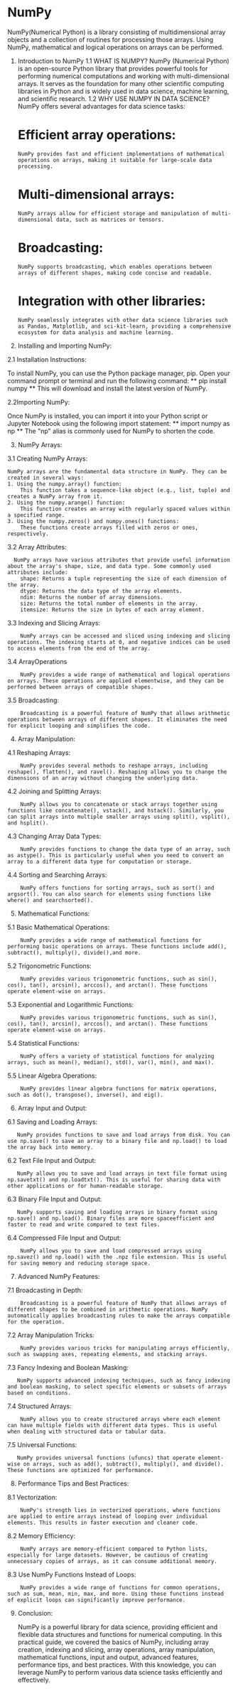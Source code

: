 # NumPy 
NumPy(Numerical Python) is a library consisting of multidimensional array objects and a collection of routines for processing those arrays. Using NumPy, mathematical and logical operations on arrays can be performed.
1. Introduction to NumPy
 1.1 WHAT IS NUMPY?
  NumPy (Numerical Python) is an open-source Python library that provides powerful tools for performing numerical computations and working with multi-dimensional arrays. It serves as the foundation for many other scientific computing libraries in Python and is widely used in data science, machine learning, and scientific research.
 1.2 WHY USE NUMPY IN DATA SCIENCE?
   NumPy offers several advantages for data science tasks:
     # Efficient array operations:
       NumPy provides fast and efficient implementations of mathematical operations on arrays, making it suitable for large-scale data processing.
     # Multi-dimensional arrays:
       NumPy arrays allow for efficient storage and manipulation of multi-dimensional data, such as matrices or tensors.
     # Broadcasting:
       NumPy supports broadcasting, which enables operations between arrays of different shapes, making code concise and readable.
     # Integration with other libraries:
       NumPy seamlessly integrates with other data science libraries such as Pandas, Matplotlib, and sci-kit-learn, providing a comprehensive ecosystem for data analysis and machine learning.
     
2. Installing and Importing NumPy:
   
 2.1 Installation Instructions:
 
   To install NumPy, you can use the Python package manager, pip. Open your command prompt or terminal and run the following command:
     ** pip install numpy **
   This will download and install the latest version of NumPy.
   
 2.2Importing NumPy:
 
   Once NumPy is installed, you can import it into your Python script or Jupyter Notebook using the following import statement:
      ** import numpy as np **
   The "np" alias is commonly used for NumPy to shorten the code.

3. NumPy Arrays:
   
  3.1 Creating NumPy Arrays:

    NumPy arrays are the fundamental data structure in NumPy. They can be created in several ways:
    1. Using the numpy.array() function:
        This function takes a sequence-like object (e.g., list, tuple) and creates a NumPy array from it.
    2. Using the numpy.arange() function:
        This function creates an array with regularly spaced values within a specified range.
    3. Using the numpy.zeros() and numpy.ones() functions:
        These functions create arrays filled with zeros or ones, respectively.
        
  3.2 Array Attributes:
  
      NumPy arrays have various attributes that provide useful information about the array's shape, size, and data type. Some commonly used attributes include:
        shape: Returns a tuple representing the size of each dimension of the array.
        dtype: Returns the data type of the array elements.
        ndim: Returns the number of array dimensions.
        size: Returns the total number of elements in the array.
        itemsize: Returns the size in bytes of each array element.
        
  3.3 Indexing and Slicing Arrays:
  
        NumPy arrays can be accessed and sliced using indexing and slicing operations. The indexing starts at 0, and negative indices can be used to access elements from the end of the array.
        
  3.4 ArrayOperations
  
        NumPy provides a wide range of mathematical and logical operations on arrays. These operations are applied elementwise, and they can be performed between arrays of compatible shapes.
 
  3.5 Broadcasting:
  
        Broadcasting is a powerful feature of NumPy that allows arithmetic operations between arrays of different shapes. It eliminates the need for explicit looping and simplifies the code.
       
4. Array Manipulation:
   
  4.1 Reshaping Arrays: 
  
        NumPy provides several methods to reshape arrays, including reshape(), flatten(), and ravel(). Reshaping allows you to change the dimensions of an array without changing the underlying data.
 
  4.2 Joining and Splitting Arrays:
  
        NumPy allows you to concatenate or stack arrays together using functions like concatenate(), vstack(), and hstack(). Similarly, you can split arrays into multiple smaller arrays using split(), vsplit(), and hsplit().
  
  4.3 Changing Array Data Types:
  
        NumPy provides functions to change the data type of an array, such as astype(). This is particularly useful when you need to convert an array to a different data type for computation or storage.
  
  4.4 Sorting and Searching Arrays:
  
        NumPy offers functions for sorting arrays, such as sort() and argsort(). You can also search for elements using functions like where() and searchsorted().
   
5. Mathematical Functions:

 5.1 Basic Mathematical Operations:
 
        NumPy provides a wide range of mathematical functions for performing basic operations on arrays. These functions include add(), subtract(), multiply(), divide(),and more.
 
  5.2 Trigonometric Functions:
  
        NumPy provides various trigonometric functions, such as sin(), cos(), tan(), arcsin(), arccos(), and arctan(). These functions operate element-wise on arrays.
  
  5.3 Exponential and Logarithmic Functions:
  
        NumPy provides various trigonometric functions, such as sin(), cos(), tan(), arcsin(), arccos(), and arctan(). These functions operate element-wise on arrays.
  
  5.4 Statistical Functions:
  
        NumPy offers a variety of statistical functions for analyzing arrays, such as mean(), median(), std(), var(), min(), and max().
  
  5.5 Linear Algebra Operations:
  
        NumPy provides linear algebra functions for matrix operations, such as dot(), transpose(), inverse(), and eig().

6. Array Input and Output:
 
  6.1 Saving and Loading Arrays:
  
       NumPy provides functions to save and load arrays from disk. You can use np.save() to save an array to a binary file and np.load() to load the array back into memory.
  
  6.2 Text File Input and Output:
  
       NumPy allows you to save and load arrays in text file format using np.savetxt() and np.loadtxt(). This is useful for sharing data with other applications or for human-readable storage.
  
  6.3 Binary File Input and Output:
  
       NumPy supports saving and loading arrays in binary format using np.save() and np.load(). Binary files are more spaceefficient and faster to read and write compared to text files.
  
  6.4 Compressed File Input and Output:
  
        NumPy allows you to save and load compressed arrays using np.savez() and np.load() with the .npz file extension. This is useful for saving memory and reducing storage space.

7. Advanced NumPy Features:   
 
  7.1 Broadcasting in Depth:
  
        Broadcasting is a powerful feature of NumPy that allows arrays of different shapes to be combined in arithmetic operations. NumPy automatically applies broadcasting rules to make the arrays compatible for the operation.
  
  7.2 Array Manipulation Tricks:
  
        NumPy provides various tricks for manipulating arrays efficiently, such as swapping axes, repeating elements, and stacking arrays.
  
  7.3 Fancy Indexing and Boolean Masking:
  
       NumPy supports advanced indexing techniques, such as fancy indexing and boolean masking, to select specific elements or subsets of arrays based on conditions.
  
  7.4 Structured Arrays:
  
        NumPy allows you to create structured arrays where each element can have multiple fields with different data types. This is useful when dealing with structured data or tabular data.
  
  7.5 Universal Functions:
  
       NumPy provides universal functions (ufuncs) that operate element-wise on arrays, such as add(), subtract(), multiply(), and divide(). These functions are optimized for performance.

8. Performance Tips and Best Practices:
 
  8.1 Vectorization:
  
        NumPy's strength lies in vectorized operations, where functions are applied to entire arrays instead of looping over individual elements. This results in faster execution and cleaner code.
  
  8.2 Memory Efficiency:
  
        NumPy arrays are memory-efficient compared to Python lists, especially for large datasets. However, be cautious of creating unnecessary copies of arrays, as it can consume additional memory.
  
  8.3 Use NumPy Functions Instead of Loops:
  
        NumPy provides a wide range of functions for common operations, such as sum, mean, min, max, and more. Using these functions instead of explicit loops can significantly improve performance.

9. Conclusion:
 
    NumPy is a powerful library for data science, providing efficient and flexible data structures and functions for numerical computing. In this practical guide, we covered the basics of NumPy, including array creation, indexing and slicing, array 
    operations, array manipulation, mathematical functions, input and output, advanced features, performance tips, and best practices. With this knowledge, you can leverage NumPy to perform various data science tasks efficiently and effectively.
     
     
